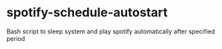 # spotify-schedule-autostart
Bash script to sleep system and play spotify automatically after specified period
